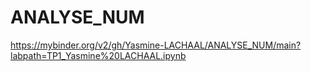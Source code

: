 # ANALYSE_NUM

https://mybinder.org/v2/gh/Yasmine-LACHAAL/ANALYSE_NUM/main?labpath=TP1_Yasmine%20LACHAAL.ipynb
